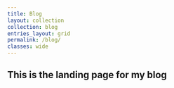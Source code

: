 ```yaml
---
title: Blog
layout: collection
collection: blog
entries_layout: grid
permalink: /blog/
classes: wide
---
```


## This is the landing page for my blog
